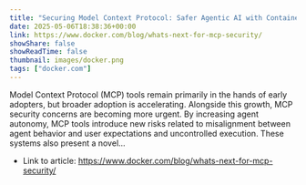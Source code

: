 ```yaml
---
title: "Securing Model Context Protocol: Safer Agentic AI with Containers"
date: 2025-05-06T18:38:36+00:00
link: https://www.docker.com/blog/whats-next-for-mcp-security/
showShare: false
showReadTime: false
thumbnail: images/docker.png
tags: ["docker.com"]
---
```

Model Context Protocol (MCP) tools remain primarily in the hands of early adopters, but broader adoption is accelerating. Alongside this growth, MCP security concerns are becoming more urgent. By increasing agent autonomy, MCP tools introduce new risks related to misalignment between agent behavior and user expectations and uncontrolled execution. These systems also present a novel...

- Link to article: https://www.docker.com/blog/whats-next-for-mcp-security/